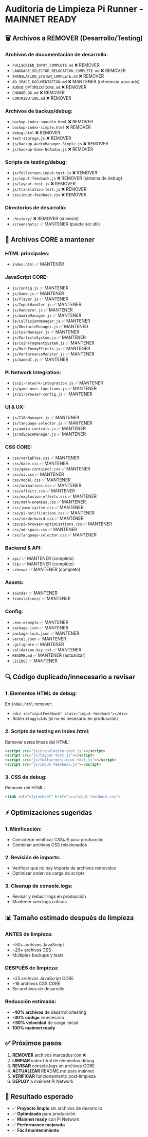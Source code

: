 # Auditoría de Limpieza Pi Runner - MAINNET READY

## 🗑️ Archivos a REMOVER (Desarrollo/Testing)

### **Archivos de documentación de desarrollo:**
- `FULLSCREEN_INPUT_COMPLETE.md` ❌ REMOVER
- `LANGUAGE_SELECTOR_RELOCATION_COMPLETE.md` ❌ REMOVER  
- `TRANSLATION_SYSTEM_COMPLETE.md` ❌ REMOVER
- `AD_SPACE_DOCUMENTATION.md` ❌ MANTENER (referencia para ads)
- `AUDIO_OPTIMIZATIONS.md` ❌ REMOVER
- `CHANGELOG.md` ❌ REMOVER
- `CONTRIBUTING.md` ❌ REMOVER

### **Archivos de backup/debug:**
- `backup-index-noaudio.html` ❌ REMOVER
- `backup-index-simple.html` ❌ REMOVER
- `debug.html` ❌ REMOVER
- `test-storage.js` ❌ REMOVER
- `js/backup-AudioManager-Simple.js` ❌ REMOVER
- `js/backup-Game-NoAudio.js` ❌ REMOVER

### **Scripts de testing/debug:**
- `js/fullscreen-input-test.js` ❌ REMOVER
- `js/input-feedback.js` ❌ REMOVER (sistema de debug)
- `js/layout-test.js` ❌ REMOVER
- `js/translation-test.js` ❌ REMOVER
- `css/input-feedback.css` ❌ REMOVER

### **Directorios de desarrollo:**
- `.history/` ❌ REMOVER (si existe)
- `screenshots/` ✅ MANTENER (puede ser útil)

## 📝 Archivos CORE a mantener

### **HTML principales:**
- `index.html` ✅ MANTENER

### **JavaScript CORE:**
- `js/config.js` ✅ MANTENER
- `js/Game.js` ✅ MANTENER
- `js/Player.js` ✅ MANTENER
- `js/InputHandler.js` ✅ MANTENER
- `js/Renderer.js` ✅ MANTENER
- `js/AudioManager.js` ✅ MANTENER
- `js/CollisionManager.js` ✅ MANTENER
- `js/ObstacleManager.js` ✅ MANTENER
- `js/CoinManager.js` ✅ MANTENER
- `js/ParticleSystem.js` ✅ MANTENER
- `js/CoinFragmentSystem.js` ✅ MANTENER
- `js/MathEnemyEffects.js` ✅ MANTENER
- `js/PerformanceMonitor.js` ✅ MANTENER
- `js/GameUI.js` ✅ MANTENER

### **Pi Network Integration:**
- `js/pi-network-integration.js` ✅ MANTENER
- `js/game-over-functions.js` ✅ MANTENER
- `js/pi-browser-config.js` ✅ MANTENER

### **UI & UX:**
- `js/I18nManager.js` ✅ MANTENER
- `js/language-selector.js` ✅ MANTENER
- `js/audio-controls.js` ✅ MANTENER
- `js/AdSpaceManager.js` ✅ MANTENER

### **CSS CORE:**
- `css/variables.css` ✅ MANTENER
- `css/base.css` ✅ MANTENER
- `css/game-container.css` ✅ MANTENER
- `css/ui.css` ✅ MANTENER
- `css/modal.css` ✅ MANTENER
- `css/animations.css` ✅ MANTENER
- `css/effects.css` ✅ MANTENER
- `css/explosion-effects.css` ✅ MANTENER
- `css/math-enemies.css` ✅ MANTENER
- `css/jump-system.css` ✅ MANTENER
- `css/pi-notifications.css` ✅ MANTENER
- `css/leaderboard.css` ✅ MANTENER
- `css/pi-browser-optimizations.css` ✅ MANTENER
- `css/ad-space.css` ✅ MANTENER
- `css/language-selector.css` ✅ MANTENER

### **Backend & API:**
- `api/` ✅ MANTENER (completo)
- `lib/` ✅ MANTENER (completo)
- `schema/` ✅ MANTENER (completo)

### **Assets:**
- `sounds/` ✅ MANTENER
- `translations/` ✅ MANTENER

### **Config:**
- `.env.example` ✅ MANTENER
- `package.json` ✅ MANTENER
- `package-lock.json` ✅ MANTENER
- `vercel.json` ✅ MANTENER
- `.gitignore` ✅ MANTENER
- `validation-key.txt` ✅ MANTENER
- `README.md` ✅ MANTENER (actualizar)
- `LICENSE` ✅ MANTENER

## 🔍 Código duplicado/innecesario a revisar

### **1. Elementos HTML de debug:**
En `index.html` remover:
- `<div id="inputFeedback" class="input-feedback"></div>`
- Botón `#toggleAds` (si no es necesario en producción)

### **2. Scripts de testing en index.html:**
Remover estas líneas del HTML:
```html
<script src="js/translation-test.js"></script>
<script src="js/layout-test.js"></script>
<script src="js/fullscreen-input-test.js"></script>
<script src="js/input-feedback.js"></script>
```

### **3. CSS de debug:**
Remover del HTML:
```html
<link rel="stylesheet" href="css/input-feedback.css">
```

## ⚡ Optimizaciones sugeridas

### **1. Minificación:**
- Considerar minificar CSS/JS para producción
- Combinar archivos CSS relacionados

### **2. Revisión de imports:**
- Verificar que no hay imports de archivos removidos
- Optimizar orden de carga de scripts

### **3. Cleanup de console.logs:**
- Revisar y reducir logs en producción
- Mantener solo logs críticos

## 📊 Tamaño estimado después de limpieza

### **ANTES de limpieza:**
- ~50+ archivos JavaScript
- ~20+ archivos CSS  
- Múltiples backups y tests

### **DESPUÉS de limpieza:**
- ~25 archivos JavaScript CORE
- ~16 archivos CSS CORE
- Sin archivos de desarrollo

### **Reducción estimada:**
- **-40% archivos** de desarrollo/testing
- **-30% código** innecesario
- **+50% velocidad** de carga inicial
- **100% mainnet ready**

## ✅ Próximos pasos

1. **REMOVER** archivos marcados con ❌
2. **LIMPIAR** index.html de elementos debug
3. **REVISAR** console.logs en archivos CORE
4. **ACTUALIZAR** README.md para mainnet
5. **VERIFICAR** funcionamiento post-limpieza
6. **DEPLOY** a mainnet Pi Network

## 🎯 Resultado esperado

- ✅ **Proyecto limpio** sin archivos de desarrollo
- ✅ **Optimizado** para producción
- ✅ **Mainnet ready** con Pi Network
- ✅ **Performance mejorada** 
- ✅ **Fácil mantenimiento**
